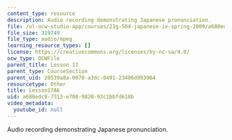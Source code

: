 ```yaml
---
content_type: resource
description: Audio recording demonstrating Japanese pronunciation.
file: /ol-ocw-studio-app/courses/21g-504-japanese-iv-spring-2009/a680edc87313e700982093c1bbfd618b_Lesson17A6.mp3
file_size: 319749
file_type: audio/mpeg
learning_resource_types: []
license: https://creativecommons.org/licenses/by-nc-sa/4.0/
ocw_type: OCWFile
parent_title: Lesson 17
parent_type: CourseSection
parent_uid: 20539a8a-0070-a3dc-0491-23486d993904
resourcetype: Other
title: Lesson17A6
uid: a680edc8-7313-e700-9820-93c1bbfd618b
video_metadata:
  youtube_id: null
---
```

Audio recording demonstrating Japanese pronunciation.